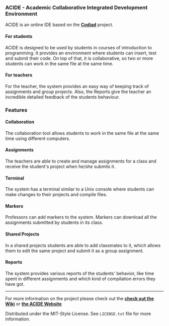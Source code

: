 ### ACIDE - Academic Collaborative Integrated Development Environment

ACIDE is an online IDE based on the **[Codiad](https://github.com/Codiad/Codiad)** project. 

#### For students

ACIDE is designed to be used by students in courses of introduction to programming. It provides an environment where students can insert, test and submit their code. On top of that, it is collaborative, so two or more students can work in the same file at the same time.

#### For teachers

For the teacher, the system provides an easy way of keeping track of assignments and group projects. Also, the Reports give the teacher an incredible detailed feedback of the students behaviour.

### Features

#### Collaboration
The collaboration tool allows students to work in the same file at the same time using different computers.
#### Assignments
The teachers are able to create and manage assignments for a class and receive the student's project when he/she submits it.
#### Terminal
The system has a terminal similar to a Unix console where students can make changes to their projects and compile files.
#### Markers
Professors can add markers to the system. Markers can download all the assignments submitted by students in its class.
#### Shared Projects
In a shared projects students are able to add classmates to it, which allows them to edit the same project and submit it as a group assignment.
#### Reports
The system provides various reports of the students' behavior, like time spent in different assignments and which kind of compilation errors they have got.



---------------------------------------------------------------------------------------------------------------------------------------

For more information on the project please check out the **[check out the Wiki](https://github.com/lucasfurlani/ACIDE/wiki)** or **[the ACIDE Website](http://hci.csit.upei.ca/ACIDE/)**

Distributed under the MIT-Style License. See `LICENSE.txt` file for more information.
